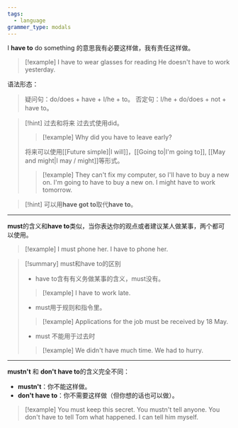 ```yaml
---
tags:
  - language
grammer_type: modals
---
```

I **have to** do something 的意思我有必要这样做，我有责任这样做。

> [!example]
> I have to wear glasses for reading
> He doesn't have to work yesterday.

语法形态：
> 疑问句：do/does + have + I/he + to。
> 否定句：I/he + do/does + not + have to。

> [!hint] 过去和将来
> 过去式使用did。
> > [!example]
> > Why did you have to leave early?
>
> 将来可以使用[[Future simple]|I will]]，[[Going to|I'm going to]], [[May and might|I may / might]]等形式。
> > [!example]
> > They can't fix my computer, so I'll have to buy a new on.
> > I'm going to have to buy a new on.
> > I might have to work tomorrow.

> [!hint]
> 可以用**have got to**取代**have to**。


---

**must**的含义和**have to**类似，当你表达你的观点或者建议某人做某事，两个都可以使用。

> [!example]
> I must phone her.
> I have to phone her.

> [!summary] must和have to的区别
> - have to含有有义务做某事的含义，must没有。
> > [!example]
> > I have to work late.
> - must用于规则和指令里。
> > [!example]
> > Applications for the job must be received by 18 May.
> - must 不能用于过去时
> > [!example]
> > We didn't have much time. We had to hurry.

---

**mustn't** 和 **don't have to**的含义完全不同：

- **mustn't**：你不能这样做。
- **don't have to**：你不需要这样做（但你想的话也可以做）。

> [!example]
> You must keep this secret. You mustn't tell anyone.
> You don't have to tell Tom what happened. I can tell him myself.